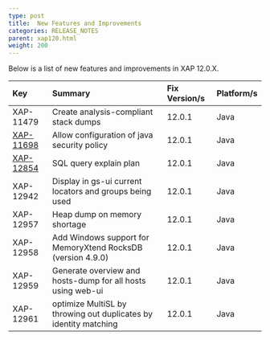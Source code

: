 ```yaml
---
type: post
title:  New Features and Improvements
categories: RELEASE_NOTES
parent: xap120.html
weight: 200
---
```




Below is a list of new features and improvements in XAP 12.0.X.



| Key | Summary | Fix Version/s |  Platform/s|
|:-------|:------|:------------|:------------| 
| XAP-11479 |Create analysis-compliant stack dumps | 12.0.1 | Java|
| [XAP-11698](https://xap-issues.atlassian.net/browse/XAP-11698) |Allow configuration of java security policy | 12.0.1 | Java|
| [XAP-12854](https://xap-issues.atlassian.net/browse/XAP-12854) |SQL query explain plan| 12.0.1 | Java|
| XAP-12942 |Display in gs-ui current locators and groups being used| 12.0.1 | Java|
| XAP-12957 |Heap dump on memory shortage| 12.0.1 | Java|
| XAP-12958 |Add Windows support for MemoryXtend RocksDB (version 4.9.0)| 12.0.1 | Java|
| XAP-12959 |Generate overview and hosts-dump for all hosts using web-ui| 12.0.1 | Java|
| XAP-12961 |optimize MultiSL by throwing out duplicates by identity matching| 12.0.1 | Java|
 
